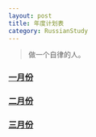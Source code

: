 ```yaml
---
layout: post
title: 年度计划表
category: RussianStudy
---
```


>做一个自律的人。

<script language="javascript" type="text/javascript"> 
    function isHidden(oDiv){
      var vDiv = document.getElementById(oDiv);
      vDiv.style.display = (vDiv.style.display == 'none')?'block':'none';
    }
</script> 

<h3><a href="#" onClick="isHidden('jan')">一月份</a></h3>

<div id='jan'  style="display:none" >
<ul>
<li>朋友圈文章发表四次11111</li>
<li>投稿安全圈英文翻译四次</li>
<li>学会俄语简单对话</li>
<li>读完《自私的基因》</li>
<li>锻炼20次</li>
</ul>
</div>
<h3><a href="#" onClick="isHidden('feb')">二月份</a><h3>
<div id='feb'  style="display:none" >

+ 朋友圈文章发表两次
+ 投稿安全圈英文翻译两次
+ 伊尔库茨克四日游
+ 和老友小聚一次
+ 读一本书
+ 锻炼15次

</div>
<h3><a href="#" onClick="isHidden('mar')">三月份</a><h3>
<div id='mar'  style="display:none" >

+ 朋友圈文章发表四次
+ 投稿安全圈英文翻译四次
+ 读一本书
+ 锻炼20次

</div>
